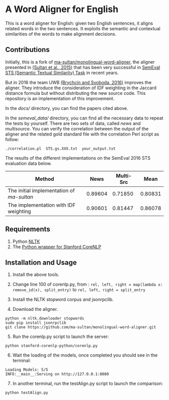 # A Word Aligner for English

This is a word aligner for English: given two English sentences, it aligns related words in the two sentences. It exploits the semantic and contextual similarities of the words to make alignment decisions.

## Contributions

Initially, this is a fork of [ma-sultan/monolingual-word-aligner](https://github.com/ma-sultan/monolingual-word-aligner), the aligner presented in [(Sultan et al., 2015)](https://github.com/FerreroJeremy/monolingual-word-aligner/blob/master/docs/DLS%40CU-%20Sentence%20Similarity%20from%20Word%20Alignment%20and%20Semantic%20Vector%20Composition.pdf) that has been very successful in [SemEval STS (Semantic Textual Similarity) Task](https://github.com/FerreroJeremy/monolingual-word-aligner/blob/master/docs/SemEval-2016%20Task%201-%20Semantic%20Textual%20Similarity%2C%20Monolingual%20and%20Cross-Lingual%20Evaluation.pdf) in recent years.

But in 2016 the team UWB [(Brychcin and Svoboda, 2016)](https://github.com/FerreroJeremy/monolingual-word-aligner/blob/master/docs/UWB%20at%20SemEval-2016%20Task%201-%20Semantic%20Textual%20Similarity%20using%20Lexical%2C%20Syntactic%2C%20and%20Semantic%20Information.pdf) improves the aligner. They introduce the consideration of IDF weighting in the Jaccard distance formula but without distributing the new source code. This repository is an implementation of this improvement.

In the <i>docs/</i> directory, you can find the papers cited above.

In the <i>semeval_data/</i> directory, you can find all the necessary data to repeat the tests by yourself. There are two sets of data, called <i>news</i> and <i>multisource</i>. You can verify the correlation between the output of the aligner and the related gold standard file with the correlation Perl script as follow:

```
./correlation.pl  STS.gs.XXX.txt  your_output.txt
```

The results of the different implementations on the SemEval 2016 STS evaluation data below.

Method | News | Multi-Src | Mean
--- | --- | ---| ---
The initial implementation of <i>ma-sultan</i> | 0.89604 | 0.71850 | 0.80831
The implementation with IDF weighting | 0.90601 | 0.81447 | 0.86078

## Requirements

1) Python [NLTK](http://www.nltk.org/install.html) <br/>
2) The [Python wrapper for Stanford CoreNLP](https://github.com/dasmith/stanford-corenlp-python)  

## Installation and Usage

1) Install the above tools. <br/>
2) Change line 100 of corenlp.py, from :
`
rel, left, right = map(lambda x: remove_id(x), split_entry)
`
to 
`
rel, left, right = split_entry
`

3) Install the NLTK stopword corpus and jsonrpclib. <br/>
4) Download the aligner.

```
python -m nltk.downloader stopwords
sudo pip install jsonrpclib
git clone https://github.com/ma-sultan/monolingual-word-aligner.git
```

5) Run the corenlp.py script to launch the server:  
```
python stanford-corenlp-python/corenlp.py
```

6) Wait the loading of the models, once completed you should see in the terminal:

```
Loading Models: 5/5                                                                                                                       
INFO:__main__:Serving on http://127.0.0.1:8080
```

7) In another terminal, run the testAlign.py script to launch the comparison:  
```
python testAlign.py
```
